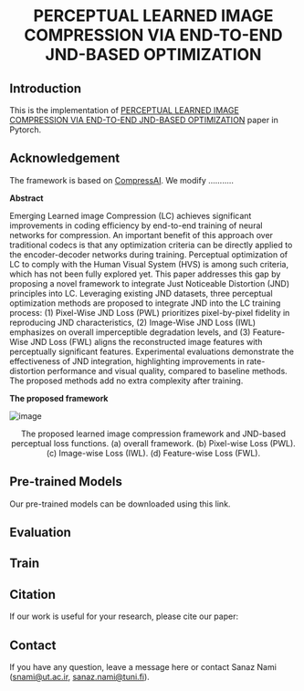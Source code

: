 <h1 align="center"> PERCEPTUAL LEARNED IMAGE COMPRESSION VIA END-TO-END JND-BASED OPTIMIZATION 


## Introduction

This is the implementation of [PERCEPTUAL LEARNED IMAGE COMPRESSION VIA END-TO-END JND-BASED OPTIMIZATION](https://arxiv.org/abs/2402.02836) paper in Pytorch.

## Acknowledgement

The framework is based on [CompressAI](https://github.com/InterDigitalInc/CompressAI). We modify ...........

**Abstract**

Emerging Learned image Compression (LC) achieves significant improvements in coding efficiency by end-to-end training of neural networks for compression. An important benefit of this approach over traditional codecs is that any optimization criteria can be directly applied to the encoder-decoder networks during training. Perceptual optimization of LC to comply with the Human Visual System (HVS) is among such criteria, which has not been fully explored yet. This paper addresses this gap by proposing a novel framework to integrate Just Noticeable Distortion (JND) principles into LC. Leveraging existing JND datasets, three perceptual optimization methods are proposed to integrate JND into the LC training process: (1) Pixel-Wise JND Loss (PWL) prioritizes pixel-by-pixel fidelity in reproducing JND characteristics, (2) Image-Wise JND Loss (IWL) emphasizes on overall imperceptible degradation levels, and (3) Feature-Wise JND Loss (FWL) aligns the reconstructed image features with perceptually significant features. Experimental evaluations demonstrate the effectiveness of JND integration, highlighting improvements in rate-distortion performance and visual quality, compared to baseline methods. The proposed methods add no extra complexity after training.


**The proposed framework**


![image](https://github.com/sanaznami/JND-LC/assets/59918141/54b0af4c-fe51-4037-a111-7107cfba6124)

<p align="center">The proposed learned image compression framework and JND-based perceptual loss functions. (a) overall framework. (b) Pixel-wise Loss (PWL). (c) Image-wise Loss (IWL). (d) Feature-wise Loss (FWL).


## Pre-trained Models
Our pre-trained models can be downloaded using this link.


## Evaluation


## Train


## Citation

If our work is useful for your research, please cite our paper:


## Contact

If you have any question, leave a message here or contact Sanaz Nami (snami@ut.ac.ir, sanaz.nami@tuni.fi).


